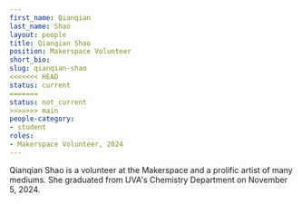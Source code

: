 ```yaml
---
first_name: Qianqian 
last_name: Shao
layout: people
title: Qianqian Shao 
position: Makerspace Volunteer
short_bio:
slug: qianqian-shao
<<<<<<< HEAD
status: current
=======
status: not_current
>>>>>>> main
people-category:
- student
roles:
- Makerspace Volunteer, 2024
---
```


Qianqian Shao is a volunteer at the Makerspace and a prolific artist of many mediums. She graduated from UVA's Chemistry Department on November 5, 2024.
